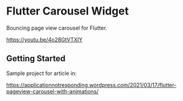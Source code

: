 # Flutter Carousel Widget

Bouncing page view carousel for Flutter.

https://youtu.be/4o28GtVTXIY

## Getting Started

Sample project for article in:

https://applicationnotresponding.wordpress.com/2021/03/17/flutter-pageview-carousel-with-animations/
